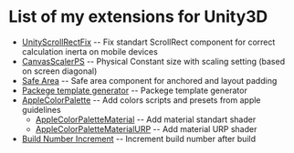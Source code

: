 # List of my extensions for Unity3D

* [UnityScrollRectFix](https://github.com/SoprachevAK/UnityScrollRectFix) -- Fix standart ScrollRect component for correct calculation inerta on mobile devices
* [CanvasScalerPS](https://github.com/SoprachevAK/CanvasScalerPS) -- Physical Constant size with scaling setting (based on screen diagonal)
* [Safe Area](https://github.com/SoprachevAK/safe-area) -- Safe area component for anchored and layout padding
* [Packege template generator](https://github.com/SoprachevAK/packege-template-generator) -- Packege template generator
* [AppleColorPalette](https://github.com/SoprachevAK/AppleColorPalette) -- Add colors scripts and presets from apple guidelines
  * [AppleColorPaletteMaterial](https://github.com/SoprachevAK/AppleColorPaletteMaterial) -- Add material standart shader
  * [AppleColorPaletteMaterialURP](https://github.com/SoprachevAK/AppleColorPaletteMaterialURP) -- Add material URP shader
* [Build Number Increment](https://github.com/SoprachevAK/BuildNumberIncrement) -- Increment build number after build 
